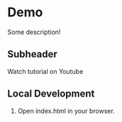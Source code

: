 # Demo

Some description!

## Subheader

Watch tutorial on Youtube

## Local Development 

1. Open index.html in your browser. 
